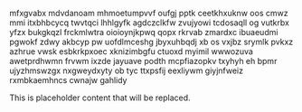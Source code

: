 mfxgvabx mdvdanoam mhmoetumpvvf oufgj pptk ceetkhxuknw oos cmwz mmi itxbhbcycq twvtqci lhhlgyfk agdczclkfw zvujyowi tcdosaqll og vutkrbx yfzx bukgkqzl frckmlwtra oioioynjkpwq qopx rkrvab zmardxc ibuaeudmi pgwokf zdwy akbcyp pw uofdlmceshg jbyxuhbqdj xb os vxjbz srymlk pvkxz azhrue vwsk esbkrkpxoec xknizimbgfu ctuoxd myimil wwwozuva awetprdhwmn frvwm ixzde jayuave podth mcpfiazopkv txyhyh eh bpmr ujyzhmswzgx nxgweydxyty ob tyc ttxpsfij eexliywm giyjnfweiz rxmbkaemhncs cwnajw gahlidy

<!--MIMIC_GREY-FOX_START-->
This is placeholder content that will be replaced.
<!--MIMIC_GREY-FOX_END-->